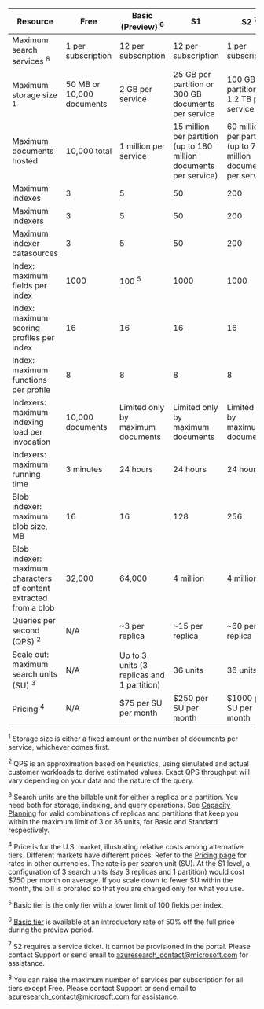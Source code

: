 | Resource | Free | Basic (Preview) <sup>6</sup> | S1 | S2 <sup>7</sup> |
| --- | --- | --- | --- | --- |
| Maximum search services <sup>8</sup> |1 per subscription |12 per subscription |12 per subscription |1 per subscription |
| Maximum storage size <sup>1</sup> |50 MB or 10,000 documents |2 GB per service |25 GB per partition or 300 GB documents per service |100 GB per partition or 1.2 TB per service |
| Maximum documents hosted |10,000 total |1 million per service |15 million per partition (up to 180 million documents per service) |60 million per partition (up to 720 million documents per service) |
| Maximum indexes |3 |5 |50 |200 |
| Maximum indexers |3 |5 |50 |200 |
| Maximum indexer datasources |3 |5 |50 |200 |
| Index: maximum fields per index |1000 |100 <sup>5</sup> |1000 |1000 |
| Index: maximum scoring profiles per index |16 |16 |16 |16 |
| Index: maximum functions per profile |8 |8 |8 |8 |
| Indexers: maximum indexing load per invocation |10,000 documents |Limited only by maximum documents |Limited only by maximum documents |Limited only by maximum documents |
| Indexers: maximum running time |3 minutes |24 hours |24 hours |24 hours |
| Blob indexer: maximum blob size, MB |16 |16 |128 |256 |
| Blob indexer: maximum characters of content extracted from a blob |32,000 |64,000 |4 million |4 million |
| Queries per second (QPS) <sup>2</sup> |N/A |~3 per replica |~15 per replica |~60 per replica |
| Scale out: maximum search units (SU) <sup>3</sup> |N/A |Up to 3 units (3 replicas and 1 partition) |36 units |36 units |
| Pricing <sup>4</sup> |N/A |$75 per SU per month |$250 per SU per month |$1000 per SU per month |

<sup>1</sup> Storage size is either a fixed amount or the number of documents per service, whichever comes first.

<sup>2</sup> QPS is an approximation based on heuristics, using simulated and actual customer workloads to derive estimated values. Exact QPS throughput will vary depending on your data and the nature of the query.

<sup>3</sup> Search units are the billable unit for either a replica or a partition. You need both for storage, indexing, and query operations. See [Capacity Planning](../articles/search/search-capacity-planning.md) for valid combinations of replicas and partitions that keep you within the maximum limit of 3 or 36 units, for Basic and Standard respectively.

<sup>4</sup> Price is for the U.S. market, illustrating relative costs among alternative tiers. Different markets have different prices. Refer to the [Pricing page](https://azure.microsoft.com/pricing/details/search/) for rates in other currencies. The rate is per search unit (SU). At the S1 level, a configuration of 3 search units (say 3 replicas and 1 partition) would cost $750 per month on average. If you scale down to fewer SU within the month, the bill is prorated so that you are charged only for what you use.

<sup>5</sup> Basic tier is the only tier with a lower limit of 100 fields per index.

<sup>6</sup> [Basic tier](http://aka.ms/azuresearchbasic) is available at an introductory rate of 50% off the full price during the preview period.

<sup>7</sup> S2 requires a service ticket. It cannot be provisioned in the portal. Please contact Support or send email to azuresearch_contact@microsoft.com for assistance.

<sup>8</sup> You can raise the maximum number of services per subscription for all tiers except Free. Please contact Support or send email to azuresearch_contact@microsoft.com for assistance.

